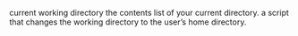 current working directory
the contents list of your current directory.
a script that changes the working directory to the user’s home directory.
